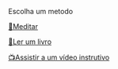 Escolha um metodo

[🧘Meditar](1-1A.md)

[📖Ler um livro](1-1B.md)

[📺Assistir a um vídeo instrutivo](1-1C.md)